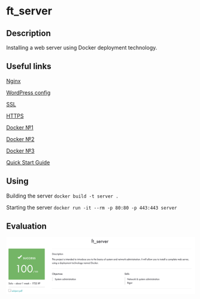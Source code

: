 # ft_server

## Description

Installing a web server using Docker deployment technology.

## Useful links

[Nginx](https://nginx.org/ru/docs/beginners_guide.html#control)

[WordPress config](https://codex.wordpress.org/%D0%A0%D0%B5%D0%B4%D0%B0%D0%BA%D1%82%D0%B8%D1%80%D0%BE%D0%B2%D0%B0%D0%BD%D0%B8%D0%B5_wp-config.php)

[SSL](https://habr.com/ru/post/352722/)

[HTTPS](https://wiki.merionet.ru/servernye-resheniya/45/kak-nastroit-redirekt-s-http-na-https-v-nginx/)

[Docker №1](https://habr.com/ru/company/ruvds/blog/438796/)

[Docker №2](https://www.youtube.com/watch?v=QF4ZF857m44)

[Docker №3](https://www.youtube.com/watch?v=Sa7uOGczoHc)

[Quick Start Guide](https://forhjy.medium.com/how-to-install-lemp-wordpress-on-debian-buster-by-using-dockerfile-1-75ddf3ede861)

## Using

Building the server ``docker build -t server .``

Starting the server ``docker run -it --rm -p 80:80 -p 443:443 server``

## Evaluation

![alt tag](media/appraisal_ft_server.png "Appraisal ft_server")
